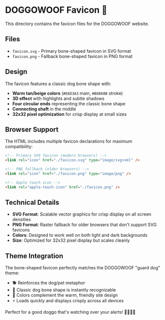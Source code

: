 # DOGGOWOOF Favicon 🦴

This directory contains the favicon files for the DOGGOWOOF website.

## Files

- `favicon.svg` - Primary bone-shaped favicon in SVG format
- `favicon.png` - Fallback bone-shaped favicon in PNG format

## Design

The favicon features a classic dog bone shape with:
- **Warm tan/beige colors** (`#E6D3A3` main, `#B8860B` stroke)
- **3D effect** with highlights and subtle shadows
- **Four circular ends** representing the classic bone shape
- **Connecting shaft** in the middle
- **32x32 pixel optimization** for crisp display at small sizes

## Browser Support

The HTML includes multiple favicon declarations for maximum compatibility:

```html
<!-- Primary SVG favicon (modern browsers) -->
<link rel="icon" href="./favicon.svg" type="image/svg+xml" />

<!-- PNG fallback (older browsers) -->
<link rel="icon" href="./favicon.png" type="image/png" />

<!-- Apple touch icon -->
<link rel="apple-touch-icon" href="./favicon.png" />
```

## Technical Details

- **SVG Format**: Scalable vector graphics for crisp display on all screen densities
- **PNG Format**: Raster fallback for older browsers that don't support SVG favicons
- **Colors**: Designed to work well on both light and dark backgrounds
- **Size**: Optimized for 32x32 pixel display but scales cleanly

## Theme Integration

The bone-shaped favicon perfectly matches the DOGGOWOOF "guard dog" theme:
- 🐕 Reinforces the dog/pet metaphor
- 🦴 Classic dog bone shape is instantly recognizable
- 🎨 Colors complement the warm, friendly site design
- ⚡ Loads quickly and displays crisply across all devices

Perfect for a good doggo that's watching over your alerts! 🚨🐕‍🦺🚨